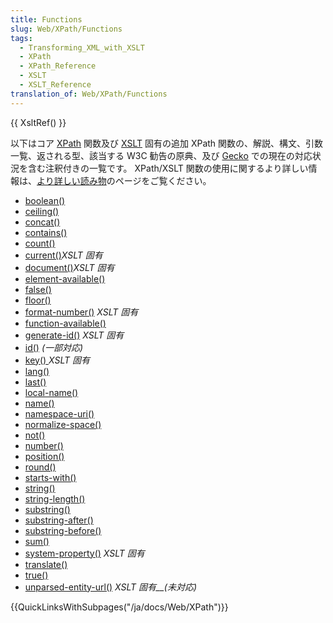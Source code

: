 ```yaml
---
title: Functions
slug: Web/XPath/Functions
tags:
  - Transforming_XML_with_XSLT
  - XPath
  - XPath_Reference
  - XSLT
  - XSLT_Reference
translation_of: Web/XPath/Functions
---
```

{{ XsltRef() }}

以下はコア [XPath](/ja/docs/XPath) 関数及び [XSLT](/ja/docs/XSLT) 固有の追加 XPath 関数の、解説、構文、引数一覧、返される型、該当する W3C 勧告の原典、及び [Gecko](/ja/docs/Gecko) での現在の対応状況を含む注釈付きの一覧です。 XPath/XSLT 関数の使用に関するより詳しい情報は、[より詳しい読み物](/ja/docs/Web/XSLT/Transforming_XML_with_XSLT/For_Further_Reading)のページをご覧ください。

- [boolean()](/ja/docs/XPath/Functions/boolean)
- [ceiling()](/ja/docs/ja/XPath/Functions/ceiling)
- [concat()](/ja/docs/ja/XPath/Functions/concat)
- [contains()](/ja/docs/XPath/Functions/contains)
- [count()](/ja/docs/XPath/Functions/count)
- [current()](/ja/docs/XPath/Functions/current)_XSLT 固有_
- [document()](/ja/docs/XPath/Functions/document)_XSLT 固有_
- [element-available()](/ja/docs/XPath/Functions/element-available)
- [false()](/ja/docs/XPath/Functions/false)
- [floor()](/ja/docs/XPath/Functions/floor)
- [format-number()](/ja/docs/XPath/Functions/format-number) _XSLT 固有_
- [function-available()](/ja/docs/XPath/Functions/function-available)
- [generate-id()](/ja/docs/XPath/Functions/generate-id) _XSLT 固有_
- [id()](/ja/docs/XPath/Functions/id) _(一部対応)_
- [key() ](/ja/docs/XPath/Functions/key)_XSLT 固有_
- [lang()](/ja/docs/XPath/Functions/lang)
- [last()](/ja/docs/XPath/Functions/last)
- [local-name()](/ja/docs/XPath/Functions/local-name)
- [name()](/ja/docs/XPath/Functions/name)
- [namespace-uri()](/ja/docs/XPath/Functions/namespace-uri)
- [normalize-space()](/ja/docs/XPath/Functions/normalize-space)
- [not()](/ja/docs/XPath/Functions/not)
- [number()](/ja/docs/XPath/Functions/number)
- [position()](/ja/docs/XPath/Functions/position)
- [round()](/ja/docs/XPath/Functions/round)
- [starts-with()](/ja/docs/XPath/Functions/starts-with)
- [string()](/ja/docs/XPath/Functions/string)
- [string-length()](/ja/docs/XPath/Functions/string-length)
- [substring()](/ja/docs/XPath/Functions/substring)
- [substring-after()](/ja/docs/XPath/Functions/substring-after)
- [substring-before()](/ja/docs/XPath/Functions/substring-before)
- [sum()](/ja/docs/XPath/Functions/sum)
- [system-property()](/ja/docs/XPath/Functions/system-property) _XSLT 固有_
- [translate()](/ja/docs/XPath/Functions/translate)
- [true()](/ja/docs/XPath/Functions/true)
- [unparsed-entity-url()](/ja/docs/XPath/Functions/unparsed-entity-url) _XSLT 固有\_\_(未対応)_

{{QuickLinksWithSubpages("/ja/docs/Web/XPath")}}
